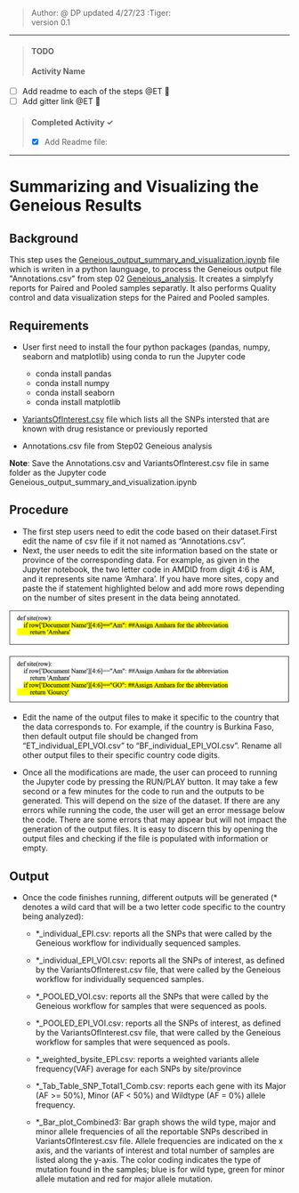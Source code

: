 > Author: @ DP updated 4/27/23 :Tiger:  
> version 0.1

----
>#### TODO ####
>#### Activity Name ####
- [ ] Add readme to each of the steps @ET :goat:
- [ ] Add gitter link @ET :goat:  

>#### Completed Activity ✓ ####
>- [x] Add Readme file: 
------

# Summarizing and Visualizing the Geneious Results #

## Background ##

This step uses the [Geneious_output_summary_and_visualization.ipynb](https://github.com/CDCgov/MaRS/tree/master/Geneious_workflow/03_geneious_reports/Geneious_output_summary_and_visualization.ipynb) file which is writen in a python launguage, to process the Geneious output file "Annotations.csv" from step 02 [Geneious_analysis](https://github.com/CDCgov/MaRS/tree/master/Geneious_workflow/02_geneious_analysis). It creates a simplyfy reports for Paired and Pooled samples separatly. It also performs Quality control and data visualization steps for the Paired and Pooled samples. 


## Requirements ##

* User first need to install the four python packages (pandas, numpy, seaborn and matplotlib) using conda to run the Jupyter code
   - conda install pandas
   - conda install numpy
   - conda install seaborn
   - conda install matplotlib
   
* [VariantsOfInterest.csv](https://github.com/CDCgov/MaRS/tree/master/Geneious_workflow/03_geneious_reports/VariantsOfInterest.csv) file which lists all the SNPs intersted that are known with drug resistance or previously reported 

* Annotations.csv file from Step02 Geneious analysis

**Note**: Save the Annotations.csv and VariantsOfInterest.csv file in same folder as the Jupyter code Geneious_output_summary_and_visualization.ipynb


## Procedure ##

* The first step users need to edit the code based on their dataset.First edit the name of csv file if it not named as “Annotations.csv”. 
* Next, the user needs to edit the site information based on the state or province of the corresponding data.  For example, as given in the Jupyter notebook, the two letter code in AMDID from digit 4:6 is AM, and it represents site name ‘Amhara’. If you have more sites, copy and paste the if statement highlighted below and add more rows depending on the number of sites present in the data being annotated.

<img
  src="/images/Site.png"
  width="600">
  
  <img
  src="/images/Site2.png"
  width="600">

* Edit the name of the output files to make it specific to the country that the data corresponds to. For example, if the country is Burkina Faso, then default output file should be changed from “ET_individual_EPI_VOI.csv” to “BF_individual_EPI_VOI.csv”. Rename all other output files to their specific country code digits.  

* Once all the modifications are made, the user can proceed to running the Jupyter code by pressing the RUN/PLAY button. It may take a few second or a few minutes for the code to run and the outputs to be generated. This will depend on the size of the dataset. If there are any errors while running the code, the user will get an error message below the code. There are some errors that may appear but will not impact the generation of the output files. It is easy to discern this by opening the output files and checking if the file is populated with information or empty.

## Output ##

* Once the code finishes running, different outputs will be generated (* denotes a wild card that will be a two letter code specific to the country being analyzed):
     * *_individual_EPI.csv: reports all the SNPs that were called by the Geneious workflow for individually sequenced samples.
     
     * *_individual_EPI_VOI.csv: reports all the SNPs of interest, as defined by the VariantsOfInterest.csv file, that were called by the Geneious workflow for individually sequenced samples.
     * *_POOLED_VOI.csv: reports all the SNPs that were called by the Geneious workflow for samples that were sequenced as pools.
     * *_POOLED_EPI_VOI.csv: reports all the SNPs of interest, as defined by the VariantsOfInterest.csv file, that were called by the Geneious workflow for samples that were sequenced as pools.
     * *_weighted_bysite_EPI.csv: reports a weighted variants allele frequency(VAF) average for each SNPs by site/province
     * *_Tab_Table_SNP_Total1_Comb.csv: reports each gene with its Major (AF >= 50%), Minor (AF < 50%) and Wildtype (AF = 0%) allele frequency. 
     * *_Bar_plot_Combined3: Bar graph shows the wild type, major and minor allele frequencies of all the reportable SNPs described in VariantsOfInterest.csv file. Allele frequencies are indicated on the x axis, and the variants of interest and total number of samples are listed along the y-axis.          The color coding indicates the type of mutation found in the samples; blue is for wild type, green for minor allele mutation and red for major allele mutation.

